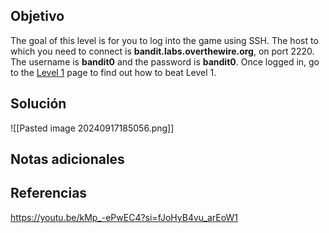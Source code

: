 
## Objetivo
The goal of this level is for you to log into the game using SSH. The host to which you need to connect is **bandit.labs.overthewire.org**, on port 2220. The username is **bandit0** and the password is **bandit0**. Once logged in, go to the [Level 1](https://overthewire.org/wargames/bandit/bandit1.html) page to find out how to beat Level 1.


## Solución

![[Pasted image 20240917185056.png]]
## Notas adicionales

## Referencias
https://youtu.be/kMp_-ePwEC4?si=fJoHyB4vu_arEoW1


